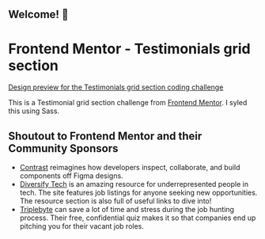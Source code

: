 ## Welcome! 👋

# Frontend Mentor - Testimonials grid section

[Design preview for the Testimonials grid section coding challenge](./design/desktop-preview.jpg)

This is a Testimonial grid section challenge from [Frontend Mentor](https://www.frontendmentor.io). I syled this using Sass.

## Shoutout to Frontend Mentor and their Community Sponsors

- [Contrast](https://bit.ly/fem-contrast) reimagines how developers inspect, collaborate, and build components off Figma designs.
- [Diversify Tech](https://bit.ly/fem-diversify-tech) is an amazing resource for underrepresented people in tech. The site features job listings for anyone seeking new opportunities. The resource section is also full of useful links to dive into!
- [Triplebyte](http://bit.ly/fem-triplebyte) can save a lot of time and stress during the job hunting process. Their free, confidential quiz makes it so that companies end up pitching you for their vacant job roles.
